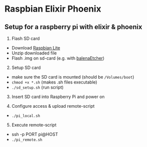# Raspbian Elixir Phoenix

## Setup for a raspberry pi with elixir &amp; phoenix

1. Flash SD card

- Download [Raspbian Lite](https://downloads.raspberrypi.org/raspbian_lite_latest)
- Unzip downloaded file
- Flash .img on sd-card (e.g. with [balenaEtcher](https://www.balena.io/etcher/))

2. Setup SD card

- make sure the SD card is mounted (should be `/Volumes/boot`)
- `chmod +x *.sh` (makes .sh files executable)
- `./sd_setup.sh` (run script)

3. Insert SD card into Raspberry Pi and power on

4. Configure access & upload remote-script

- `./pi_local.sh`

5. Execute remote-script

- ssh -p PORT pi@HOST
- `./pi_remote.sh`

